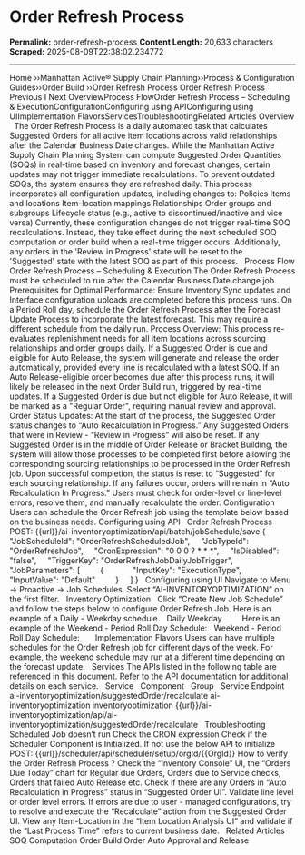 # Order Refresh Process

**Permalink:** order-refresh-process
**Content Length:** 20,633 characters
**Scraped:** 2025-08-09T22:38:02.234772

---

Home &rsaquo;&rsaquo;Manhattan Active® Supply Chain Planning&rsaquo;&rsaquo;Process &amp; Configuration Guides&rsaquo;&rsaquo;Order Build ››Order Refresh Process Order Refresh Process &nbsp; Previous&nbsp;I&nbsp;Next OverviewProcess FlowOrder Refresh Process – Scheduling & ExecutionConfigurationConfiguring&nbsp;using APIConfiguring&nbsp;using UIImplementation FlavorsServicesTroubleshootingRelated Articles Overview &nbsp; The Order Refresh Process is a daily automated task that calculates Suggested Orders for all active item locations across valid relationships after the Calendar Business Date changes. While the Manhattan Active Supply Chain Planning System can compute Suggested Order Quantities (SOQs) in real-time based on inventory and forecast changes, certain updates may not trigger immediate recalculations. To prevent outdated SOQs, the system ensures they are refreshed daily. This process incorporates all configuration updates, including changes to: Policies Items and locations Item-location mappings Relationships Order groups and subgroups Lifecycle status (e.g., active to discontinued/inactive and vice versa) Currently, these configuration changes do not trigger real-time SOQ recalculations. Instead, they take effect during the next scheduled SOQ computation or order build when a real-time trigger occurs. Additionally, any orders in the 'Review in Progress'&nbsp;state will be reset to the 'Suggested'&nbsp;state with the latest SOQ as part of this process. &nbsp; Process Flow Order Refresh Process – Scheduling & Execution The Order Refresh Process must be scheduled to run after the Calendar Business Date change job. Prerequisites for Optimal Performance: Ensure Inventory Sync updates and Interface configuration uploads are completed before this process runs. On a Period Roll day, schedule the Order Refresh Process after the Forecast Update Process to incorporate the latest forecast. This may require a different schedule from the daily run. Process Overview: This process re-evaluates replenishment needs for all item locations across sourcing relationships and order groups daily. If a Suggested Order is due and eligible for Auto Release, the system will generate and release the order automatically, provided every line is recalculated with a latest SOQ. If an Auto Release-eligible order becomes due after this process runs, it will likely be released in the next Order Build run, triggered by real-time updates. If a Suggested Order is due but not eligible for Auto Release, it will be marked as a "Regular Order", requiring manual review and approval. Order Status Updates: At the start of the process, the Suggested Order status changes to “Auto Recalculation In Progress.” Any Suggested Orders that were in Review - “Review in Progress” will also be reset. If any Suggested Order is in the middle of Order Release or Bracket Building, the system will allow those processes to be completed first before allowing the corresponding sourcing relationships to be processed in the Order Refresh job. Upon successful completion, the status is reset to “Suggested” for each sourcing relationship. If any failures occur, orders will remain in “Auto Recalculation In Progress.” Users must check for order-level or line-level errors, resolve them, and manually recalculate the order. Configuration Users can schedule the Order Refresh job using the template below based on the business needs. Configuring&nbsp;using API &nbsp; Order Refresh Process POST: {{url}}/ai-inventoryoptimization/api/batch/jobSchedule/save { &nbsp;&nbsp;&nbsp; &quot;JobScheduleId&quot;: &quot;OrderRefreshScheduledJob&quot;, &nbsp;&nbsp;&nbsp; &quot;JobTypeId&quot;: &quot;OrderRefreshJob&quot;, &nbsp;&nbsp;&nbsp; &quot;CronExpression&quot;: &quot;0 0 0 ? * * *&quot;, &nbsp;&nbsp;&nbsp; &quot;IsDisabled&quot;: &quot;false&quot;, &nbsp;&nbsp;&nbsp; &quot;TriggerKey&quot;: &quot;OrderRefreshJobDailyJobTrigger&quot;, &nbsp;&nbsp;&nbsp; &quot;JobParameters&quot;: [ &nbsp;&nbsp;&nbsp;&nbsp;&nbsp;&nbsp;&nbsp; { &nbsp;&nbsp;&nbsp;&nbsp;&nbsp;&nbsp;&nbsp;&nbsp;&nbsp;&nbsp;&nbsp; &quot;InputKey&quot;: &quot;ExecutionType&quot;, &nbsp;&nbsp;&nbsp;&nbsp;&nbsp;&nbsp;&nbsp;&nbsp;&nbsp;&nbsp;&nbsp; &quot;InputValue&quot;: &quot;Default&quot; &nbsp;&nbsp;&nbsp;&nbsp;&nbsp;&nbsp;&nbsp; } &nbsp;&nbsp;&nbsp; ] } &nbsp; Configuring&nbsp;using UI Navigate to Menu → Proactive → Job Schedules. Select “AI-INVENTORYOPTIMIZATION” on the first filter. &nbsp; Inventory Optimization &nbsp; Click “Create New Job Schedule” and follow the steps below to configure Order Refresh Job. Here is an example of a Daily - Weekday schedule. &nbsp; Daily Weekday &nbsp; &nbsp; &nbsp; &nbsp; Here is an example of the Weekend - Period Roll Day Schedule: &nbsp; Weekend - Period Roll Day Schedule: &nbsp; &nbsp; &nbsp; Implementation Flavors Users can have multiple schedules for the Order Refresh job for different days of the week. For example, the weekend schedule may run at a different time depending on the forecast update. &nbsp; Services The&nbsp;APIs listed in the following table are referenced in this document. Refer to the API documentation for additional details on&nbsp;each service. &nbsp; Service &nbsp; Component &nbsp; Group &nbsp; Service Endpoint &nbsp; ai-inventoryoptimization/suggestedOrder/recalculate ai-inventoryoptimization inventoryoptimization {{url}}/ai-inventoryoptimization/api/ai-inventoryoptimization/suggestedOrder/recalculate &nbsp; Troubleshooting &nbsp; Scheduled Job doesn’t run Check the CRON expression Check if the Scheduler Component is Initialized. If not use the below API to initialize POST: {{url}}/scheduler/api/scheduler/setup/orgId/{{OrgId}} How to verify the Order Refresh Process ? Check the “Inventory Console” UI, the “Orders Due Today” chart for Regular due Orders, Orders due to Service checks, Orders that failed Auto Release etc. Check if there are any Orders in “Auto Recalculation in Progress” status in “Suggested Order UI”. Validate&nbsp;line level or order level errors. If&nbsp;errors are due to user - managed configurations, try to resolve and execute the “Recalculate” action from the Suggested Order UI. View any Item-Location in the “Item Location Analysis UI” and validate if the “Last Process Time” refers to current business date. &nbsp; Related Articles SOQ Computation Order Build Order Auto Approval and Release&nbsp; &nbsp; &nbsp;